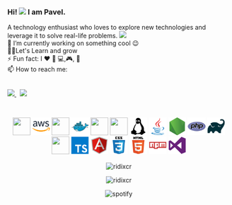 ### Hi! <a href="#"><img src="https://media.giphy.com/media/hvRJCLFzcasrR4ia7z/giphy.gif" width="25px"></a> I am Pavel.

A technology enthusiast who loves to explore new technologies and leverage it to solve real-life problems. <a href="#"><img src="https://media.giphy.com/media/Kfl09udXYhbjajJwEt/giphy.gif" width="30"></a>
<br />
 🔭 I’m currently working on something cool :wink: <br />
 👨‍💻Let's Learn and grow <br /> 
 ⚡ Fun fact: I :heart:  :dash: :computer:,:video_game:, :turtle:<br /> 
 📫 How to reach me: <br />
 <br />
 <p>
  <a href="https://www.linkedin.com/in/ridixcr/">
    <img src="https://img.shields.io/badge/_-ridixcr-blue?style=flat&logo=linkedin">
  </a> &nbsp; 
  <a href="https://twitter.com/ridixcr">
    <img src="https://img.shields.io/badge/_-ridixcr-blue?style=flat&logo=twitter">
  </a> 
</p>

 <br />
<p align="center">
<img src="https://git-scm.com/images/logos/logomark-orange@2x.png" alt="" width="40" height="40"/>
<img src="https://github.com/devicons/devicon/raw/master/icons/amazonwebservices/amazonwebservices-original.svg" alt="" width="40" height="40"/>
<img src="https://azure.github.io/azure-sdk/images/azure-icon.png" alt="" width="40" height="40"/>
<img src="https://github.com/devicons/devicon/raw/master/icons/docker/docker-original.svg" alt="" width="40" height="40"/>
<img src="https://avatars3.githubusercontent.com/u/13629408?s=200&v=4" alt="" width="40" height="40"/>
<img src="https://vectorified.com/images/agile-icon-29.png" alt="" width="40" height="40"/>
<img src="https://github.com/devicons/devicon/raw/master/icons/linux/linux-plain.svg" alt="" width="40" height="40"/>
<img src="https://github.com/devicons/devicon/raw/master/icons/java/java-original.svg" alt="" width="40" height="40"/>
<img src="https://github.com/devicons/devicon/raw/master/icons/nodejs/nodejs-original.svg" alt="" width="40" height="40"/>
<img src="https://github.com/devicons/devicon/raw/master/icons/php/php-original.svg" alt="" width="40" height="40"/>
<img src="https://github.com/devicons/devicon/raw/master/icons/gradle/gradle-plain.svg" alt="" width="40" height="40"/>
<img src="https://github.com/coderjojo/coderjojo/raw/master/img/intellij.png" alt="" width="40" height="40"/>
<img src="https://github.com/devicons/devicon/raw/master/icons/typescript/typescript-original.svg" alt="" width="40" height="40"/>
<img src="https://github.com/devicons/devicon/raw/master/icons/angularjs/angularjs-original.svg" alt="" width="40" height="40"/>
<img src="https://github.com/devicons/devicon/raw/master/icons/css3/css3-original-wordmark.svg" alt="" width="40" height="40"/>
<img src="https://github.com/devicons/devicon/raw/master/icons/html5/html5-original-wordmark.svg" alt="" width="40" height="40"/>
<img src="https://github.com/devicons/devicon/raw/master/icons/npm/npm-original-wordmark.svg" alt="" width="40" height="40"/>
<img src="https://github.com/devicons/devicon/raw/master/icons/visualstudio/visualstudio-plain.svg" alt="" width="40" height="40"/>
 </p>
<div align="center">
<img align="center" src="https://github-readme-stats.vercel.app/api?username=ridixcr&show_icons=true&hide_title=true&hide_border=true&count_private=true&hide=contribs" alt="ridixcr" />
</div>
<p align="center"> <img src="https://komarev.com/ghpvc/?username=ridixcr" alt="ridixcr"/></p>
<p align="center">
<img alt="spotify" width="235px" src="https://spotify-github-profile.vercel.app/api/view?uid=2144hyisuqhgpjtjhtzu3iyva&cover_image=true&theme=novatorem" />
</p>
